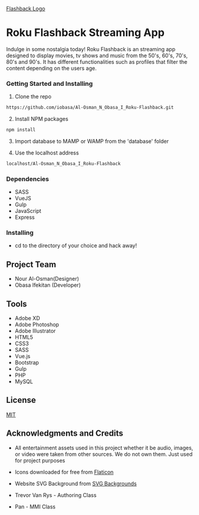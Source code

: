 [Flashback Logo](/images/footer-logo.png)

# Roku Flashback Streaming App
Indulge in some nostalgia today!
Roku Flashback is an streaming app designed to display movies, tv shows and music from the 50's, 60's, 70's, 80's and 90's. It has different functionalities such as profiles that filter the content depending on the users age. 



### Getting Started and Installing

1. Clone the repo
```sh
https://github.com/iobasa/Al-Osman_N_Obasa_I_Roku-Flashback.git
```
2. Install NPM packages
```sh
npm install
```
3. Import database to MAMP or WAMP from the 'database' folder

4. Use the localhost address
```sh
localhost/Al-Osman_N_Obasa_I_Roku-Flashback
```

### Dependencies

* SASS
* VueJS
* Gulp
* JavaScript
* Express

### Installing

* cd to the directory of your choice and hack away!

## Project Team

- Nour Al-Osman(Designer)
- Obasa Ifekitan (Developer)

## Tools

* Adobe XD
* Adobe Photoshop
* Adobe Illustrator
* HTML5
* CSS3
* SASS
* Vue.js
* Bootstrap
* Gulp
* PHP
* MySQL

## License
[MIT](https://choosealicense.com/licenses/mit/)

## Acknowledgments and Credits 
* All entertainment assets used in this project whether it be audio, images, or video were taken from other sources. We do not own them. Just used for project purposes

* Icons downloaded for free from [Flaticon](https://www.flaticon.com)

* Website SVG Background from [SVG Backgrounds](https://www.svgbackgrounds.com/)

* Trevor Van Rys - Authoring Class

* Pan - MMI Class
